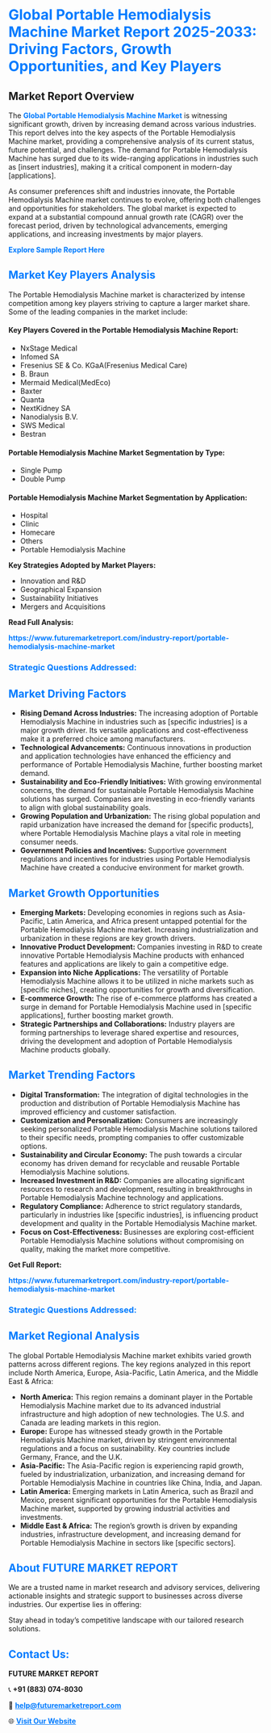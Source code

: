 <h1 style="color: #007BFF;">Global Portable Hemodialysis Machine Market Report 2025-2033: Driving Factors, Growth Opportunities, and Key Players</h1>

<section id="overview">
<h2>Market Report Overview</h2>
<p>The <a href="https://www.futuremarketreport.com/industry-report/portable-hemodialysis-machine-market" style="color: #007BFF; text-decoration: none;"><strong>Global Portable Hemodialysis Machine Market</strong></a> is witnessing significant growth, driven by increasing demand across various industries. This report delves into the key aspects of the Portable Hemodialysis Machine market, providing a comprehensive analysis of its current status, future potential, and challenges. The demand for Portable Hemodialysis Machine has surged due to its wide-ranging applications in industries such as [insert industries], making it a critical component in modern-day [applications].</p>
<p>As consumer preferences shift and industries innovate, the Portable Hemodialysis Machine market continues to evolve, offering both challenges and opportunities for stakeholders. The global market is expected to expand at a substantial compound annual growth rate (CAGR) over the forecast period, driven by technological advancements, emerging applications, and increasing investments by major players.</p>
</section>

<section id="overview">
<p><a href="https://www.futuremarketreport.com/request-sample/reportId=126912" style="color: #007BFF; text-decoration: none;"><strong>Explore Sample Report Here</strong></a></p>
</section>

<section id="key-players">
<h2 style="color: #007BFF;">Market Key Players Analysis</h2>
<p>The Portable Hemodialysis Machine market is characterized by intense competition among key players striving to capture a larger market share. Some of the leading companies in the market include:</p>
<h4>Key Players Covered in the Portable Hemodialysis Machine Report:</h4>
<ul><li>NxStage Medical</li><li>Infomed SA</li><li>Fresenius SE &amp; Co. KGaA(Fresenius Medical Care)</li><li>B. Braun</li><li>Mermaid Medical(MedEco)</li><li>Baxter</li><li>Quanta</li><li>NextKidney SA</li><li>Nanodialysis B.V.</li><li>SWS Medical</li><li>Bestran</li></ul>
<h4>Portable Hemodialysis Machine Market Segmentation by Type:</h4>
<ul><li>Single Pump</li><li>Double Pump</li></ul>

<h4>Portable Hemodialysis Machine Market Segmentation by Application:</h4>
<ul><li>Hospital</li><li>Clinic</li><li>Homecare</li><li>Others</li><li>Portable Hemodialysis Machine</li></ul>
<p><strong>Key Strategies Adopted by Market Players:</strong></p>
<ul>
<li>Innovation and R&D</li>
<li>Geographical Expansion</li>
<li>Sustainability Initiatives</li>
<li>Mergers and Acquisitions</li>
</ul>
</section>

<section>
<p><strong>Read Full Analysis: </strong></p><a href="https://www.futuremarketreport.com/industry-report/portable-hemodialysis-machine-market" style="color: #007BFF; text-decoration: none;"><strong>https://www.futuremarketreport.com/industry-report/portable-hemodialysis-machine-market</strong></a>
<h3 style="color: #007BFF;">Strategic Questions Addressed:</h3>
</section>

<section id="driving-factors">
<h2 style="color: #007BFF;">Market Driving Factors</h2>
<ul>
<li><strong>Rising Demand Across Industries:</strong> The increasing adoption of Portable Hemodialysis Machine in industries such as [specific industries] is a major growth driver. Its versatile applications and cost-effectiveness make it a preferred choice among manufacturers.</li>
<li><strong>Technological Advancements:</strong> Continuous innovations in production and application technologies have enhanced the efficiency and performance of Portable Hemodialysis Machine, further boosting market demand.</li>
<li><strong>Sustainability and Eco-Friendly Initiatives:</strong> With growing environmental concerns, the demand for sustainable Portable Hemodialysis Machine solutions has surged. Companies are investing in eco-friendly variants to align with global sustainability goals.</li>
<li><strong>Growing Population and Urbanization:</strong> The rising global population and rapid urbanization have increased the demand for [specific products], where Portable Hemodialysis Machine plays a vital role in meeting consumer needs.</li>
<li><strong>Government Policies and Incentives:</strong> Supportive government regulations and incentives for industries using Portable Hemodialysis Machine have created a conducive environment for market growth.</li>
</ul>
</section>

<section id="growth-opportunities">
<h2 style="color: #007BFF;">Market Growth Opportunities</h2>
<ul>
<li><strong>Emerging Markets:</strong> Developing economies in regions such as Asia-Pacific, Latin America, and Africa present untapped potential for the Portable Hemodialysis Machine market. Increasing industrialization and urbanization in these regions are key growth drivers.</li>
<li><strong>Innovative Product Development:</strong> Companies investing in R&D to create innovative Portable Hemodialysis Machine products with enhanced features and applications are likely to gain a competitive edge.</li>
<li><strong>Expansion into Niche Applications:</strong> The versatility of Portable Hemodialysis Machine allows it to be utilized in niche markets such as [specific niches], creating opportunities for growth and diversification.</li>
<li><strong>E-commerce Growth:</strong> The rise of e-commerce platforms has created a surge in demand for Portable Hemodialysis Machine used in [specific applications], further boosting market growth.</li>
<li><strong>Strategic Partnerships and Collaborations:</strong> Industry players are forming partnerships to leverage shared expertise and resources, driving the development and adoption of Portable Hemodialysis Machine products globally.</li>
</ul>
</section>

<section id="trending-factors">
<h2 style="color: #007BFF;">Market Trending Factors</h2>
<ul>
<li><strong>Digital Transformation:</strong> The integration of digital technologies in the production and distribution of Portable Hemodialysis Machine has improved efficiency and customer satisfaction.</li>
<li><strong>Customization and Personalization:</strong> Consumers are increasingly seeking personalized Portable Hemodialysis Machine solutions tailored to their specific needs, prompting companies to offer customizable options.</li>
<li><strong>Sustainability and Circular Economy:</strong> The push towards a circular economy has driven demand for recyclable and reusable Portable Hemodialysis Machine solutions.</li>
<li><strong>Increased Investment in R&D:</strong> Companies are allocating significant resources to research and development, resulting in breakthroughs in Portable Hemodialysis Machine technology and applications.</li>
<li><strong>Regulatory Compliance:</strong> Adherence to strict regulatory standards, particularly in industries like [specific industries], is influencing product development and quality in the Portable Hemodialysis Machine market.</li>
<li><strong>Focus on Cost-Effectiveness:</strong> Businesses are exploring cost-efficient Portable Hemodialysis Machine solutions without compromising on quality, making the market more competitive.</li>
</ul>
</section>

<section>
<p><strong>Get Full Report: </strong></p><a href="https://www.futuremarketreport.com/industry-report/portable-hemodialysis-machine-market" style="color: #007BFF; text-decoration: none;"><strong>https://www.futuremarketreport.com/industry-report/portable-hemodialysis-machine-market</strong></a>
<h3 style="color: #007BFF;">Strategic Questions Addressed:</h3>
</section>


<section id="regional-analysis">
<h2 style="color: #007BFF;">Market Regional Analysis</h2>
<p>The global Portable Hemodialysis Machine market exhibits varied growth patterns across different regions. The key regions analyzed in this report include North America, Europe, Asia-Pacific, Latin America, and the Middle East & Africa:</p>
<ul>
<li><strong>North America:</strong> This region remains a dominant player in the Portable Hemodialysis Machine market due to its advanced industrial infrastructure and high adoption of new technologies. The U.S. and Canada are leading markets in this region.</li>
<li><strong>Europe:</strong> Europe has witnessed steady growth in the Portable Hemodialysis Machine market, driven by stringent environmental regulations and a focus on sustainability. Key countries include Germany, France, and the U.K.</li>
<li><strong>Asia-Pacific:</strong> The Asia-Pacific region is experiencing rapid growth, fueled by industrialization, urbanization, and increasing demand for Portable Hemodialysis Machine in countries like China, India, and Japan.</li>
<li><strong>Latin America:</strong> Emerging markets in Latin America, such as Brazil and Mexico, present significant opportunities for the Portable Hemodialysis Machine market, supported by growing industrial activities and investments.</li>
<li><strong>Middle East & Africa:</strong> The region’s growth is driven by expanding industries, infrastructure development, and increasing demand for Portable Hemodialysis Machine in sectors like [specific sectors].</li>
</ul>
</section>

<footer>
<h2 style="color: #007BFF;">About FUTURE MARKET REPORT</h2>
<p>We are a trusted name in market research and advisory services, delivering actionable insights and strategic support to businesses across diverse industries. Our expertise lies in offering:</p>

<p>Stay ahead in today’s competitive landscape with our tailored research solutions.</p>

<h2 style="color: #007BFF;">Contact Us:</h2>
<p><strong>FUTURE MARKET REPORT</strong></p>
<p>📞 <strong>+91 (883) 074-8030</strong></p>
<p>📧 <strong><a href="mailto:help@futuremarketreport.com" style="color: #007BFF;">help@futuremarketreport.com</a></strong></p>
<p>🌐 <strong><a href="https://www.futuremarketreport.com/" style="color: #007BFF;">Visit Our Website</a></strong></p>
</footer>